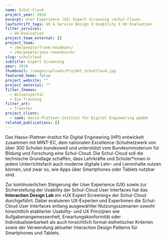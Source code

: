```yaml
---
name: Schul-Cloud
project_year: 2018
excerpt: User Experience (UX) Expert Screening »Schul-Cloud«
laufschrift_tags: UX & Service Design X Usability X UX Evaluation
filter_services:
  - UX-Evaluation
project_team_external: []
project_team:
  - /de/people/frank-heidmann/
  - /de/people/jens-rauenbusch/
slug: schulcloud
subtitle: Expert Screening
year: 2018
thumbnail: /images/uploads/Projekt_SchulCloud.jpg
featured_home: false
project_website: ""
project_material: ""
filter_themen:
  - Wissensportal
  - Eye-Tracking
filter_art:
  - Transfer
project_client:
  - name: Hasso-Plattner-Institut für Digital Engineering gGmbH
related_publications: []
---
```

Das Hasso-Plattner-Institut für Digital Engineering (HPI) entwickelt zusammen mit MINT-EC, dem nationalen Excellence-Schulnetzwerk von über 300 Schulen bundesweit und unterstützt vom Bundesministerium für Bildung und Forschung eine Schul-Cloud. Die Schul-Cloud soll die technische Grundlage schaffen, dass Lehrkräfte und Schüler*innen in jedem Unterrichtsfach auch moderne digitale Lehr- und Lerninhalte nutzen können, und zwar so, wie Apps über Smartphones oder Tablets nutzbar sind.

Zur kontinuierlichen Steigerung der User Experience (UX) sowie zur Sicherstellung der Usability der Schul-Cloud User Interfaces hat das **Interaction Design Lab** ein »UX Expert Screening« der Schul-Cloud durchgeführt. Dabei evaluieren UX-Experten und Expertinnen die Schul-Cloud User Interfaces entlang ausgewählter Nutzungsszenarien sowohl hinsichtlich etablierter Usability- und UX Prinzipien wie Aufgabenangemessenheit, Erwartungskonformität oder Individualisierbarkeit als auch hinsichtlich formal-ästhetischer Kriterien sowie der Verwendung aktueller Interaction Design Patterns für Smartphones und Tablets.
